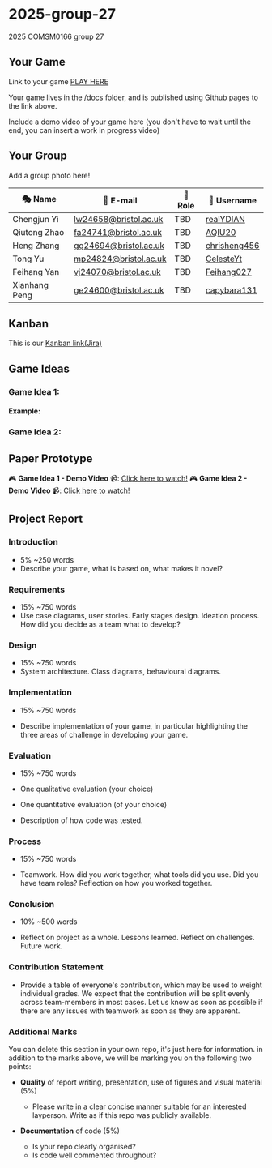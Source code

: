 # 2025-group-27
2025 COMSM0166 group 27

## Your Game

Link to your game [PLAY HERE](https://peteinfo.github.io/COMSM0166-project-template/)

Your game lives in the [/docs](/docs) folder, and is published using Github pages to the link above.

Include a demo video of your game here (you don't have to wait until the end, you can insert a work in progress video)

## Your Group

Add a group photo here!

|   🎭 Name      |       📧 E-mail        | 📌 Role |                  🐙 Username                     |
|---------------|-----------------------|------|-------------------------------------------------|
| Chengjun Yi   | lw24658@bristol.ac.uk | TBD  | [realYDIAN](https://github.com/realYDIAN)       |
| Qiutong Zhao  | fa24741@bristol.ac.uk | TBD  | [AQIU20](https://github.com/AQIU20)             |
| Heng Zhang    | gg24694@bristol.ac.uk | TBD  | [chrisheng456](https://github.com/chrisheng456) |
| Tong Yu       | mp24824@bristol.ac.uk | TBD  | [CelesteYt](https://github.com/CelesteYt)       |
| Feihang Yan   | vj24070@bristol.ac.uk | TBD  | [Feihang027](https://github.com/Feihang027)     |
| Xianhang Peng | ge24600@bristol.ac.uk | TBD  | [capybara131](https://github.com/capybara131)   |

## Kanban

This is our [Kanban link(Jira)](https://1971026049.atlassian.net/jira/software/projects/KAN/boards/1)

## Game Ideas

### Game Idea 1:

#### Example:

### Game Idea 2:

## Paper Prototype

🎮 **Game Idea 1 - Demo Video** 📹: [Click here to watch!](your-link-here)
🎮 **Game Idea 2 - Demo Video** 📹: [Click here to watch!](your-link-here)

## Project Report

### Introduction

- 5% ~250 words 
- Describe your game, what is based on, what makes it novel? 

### Requirements 

- 15% ~750 words
- Use case diagrams, user stories. Early stages design. Ideation process. How did you decide as a team what to develop? 

### Design

- 15% ~750 words 
- System architecture. Class diagrams, behavioural diagrams. 

### Implementation

- 15% ~750 words

- Describe implementation of your game, in particular highlighting the three areas of challenge in developing your game. 

### Evaluation

- 15% ~750 words

- One qualitative evaluation (your choice) 

- One quantitative evaluation (of your choice) 

- Description of how code was tested. 

### Process 

- 15% ~750 words

- Teamwork. How did you work together, what tools did you use. Did you have team roles? Reflection on how you worked together. 

### Conclusion

- 10% ~500 words

- Reflect on project as a whole. Lessons learned. Reflect on challenges. Future work. 

### Contribution Statement

- Provide a table of everyone's contribution, which may be used to weight individual grades. We expect that the contribution will be split evenly across team-members in most cases. Let us know as soon as possible if there are any issues with teamwork as soon as they are apparent. 

### Additional Marks

You can delete this section in your own repo, it's just here for information. in addition to the marks above, we will be marking you on the following two points:

- **Quality** of report writing, presentation, use of figures and visual material (5%) 
  - Please write in a clear concise manner suitable for an interested layperson. Write as if this repo was publicly available.

- **Documentation** of code (5%)

  - Is your repo clearly organised? 
  - Is code well commented throughout?
